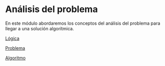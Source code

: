 # Análisis del problema

En este módulo abordaremos los conceptos del análisis del problema para llegar a una solución algorítmica. 


[Lógica](Logica.md)

[Problema](Problema.md)

[Algoritmo](Algoritmo.md)
